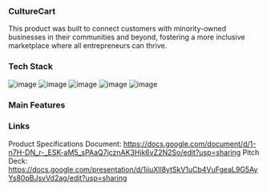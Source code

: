  
### CultureCart 
This product was built to connect customers with minority-owned businesses in their communities and beyond, fostering a more inclusive marketplace where all entrepreneurs can thrive.

### Tech Stack 
![image](https://github.com/user-attachments/assets/1bcd15aa-e270-4708-a4f7-6729c0061f19)
![image](https://github.com/user-attachments/assets/d1ddc206-234a-4dd0-b559-cef8ef0cff9e)
![image](https://github.com/user-attachments/assets/3925ff9c-b283-489c-b40f-a87369d4405e)
![image](https://github.com/user-attachments/assets/2ac26c91-9de0-4381-8864-602f53865898)
![image](https://github.com/user-attachments/assets/f9621d24-8570-4a32-8851-42bee715d691)



### Main Features 



### Links 
Product Specifications Document: https://docs.google.com/document/d/1-n7H-DN_r-_ESK-aM5_sPAaQ7jcznAK3Hjk6vZ2N2So/edit?usp=sharing
Pitch Deck: https://docs.google.com/presentation/d/1iiuXll8ytSkV1uCb4VuFgeaL9G5AyYs80pBJsvVd2ag/edit?usp=sharing


